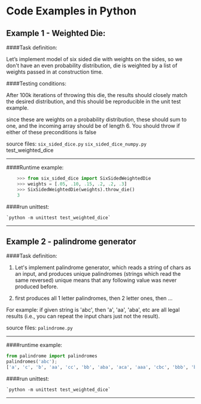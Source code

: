Code Examples in Python
==========================


Example 1 - Weighted Die:
-------------------------

####Task definition:

Let’s implement model of six sided die with weights on the sides, 
so we don't have an even probability distribution, 
die is weighted by a list of weights passed in at construction time.  

####Testing conditions: 

After 100k iterations of throwing this die, 
the results should closely match the desired distribution, 
and this should be reproducible in the unit test example.  

since these are weights on a probability distribution, these should sum to one, 
and the incoming array should be of length 6. 
You should throw if either of these preconditions is false

source files: `six_sided_dice.py` `six_sided_dice_numpy.py` test_weighted_dice

*** 

####Runtime example: 

```python 
	>>> from six_sided_dice import SixSidedWeightedDie
	>>> weights = [.05, .10, .15, .2, .2, .3]
	>>> SixSidedWeightedDie(weights).throw_die()
	3
```

####run unittest:  

	`python -m unittest test_weighted_dice`


***

Example 2 - palindrome generator
--------------------------------

####Task definition:  

1.  Let's implement palindrome generator, which reads a string of chars as an input, 
	and produces unique palindromes (strings which read the same reversed) 
	unique means that any following value was never produced before. 
 
2.  first produces all 1 letter palindromes, 
	then 2 letter ones, then ... 

For example: 
if given string is 'abc', then 'a', 'aa', 'aba', etc are all legal results 
(i.e., you can repeat the input chars just not the result).


source files: `palindrome.py`

***

####runtime example: 

```python 
from palindrome import palindromes
palindromes('abc');
['a', 'c', 'b', 'aa', 'cc', 'bb', 'aba', 'aca', 'aaa', 'cbc', 'bbb', 'bcb', 'bab', 'cac', 'ccc']
```

####run unittest:  

	`python -m unittest test_weighted_dice`

***
